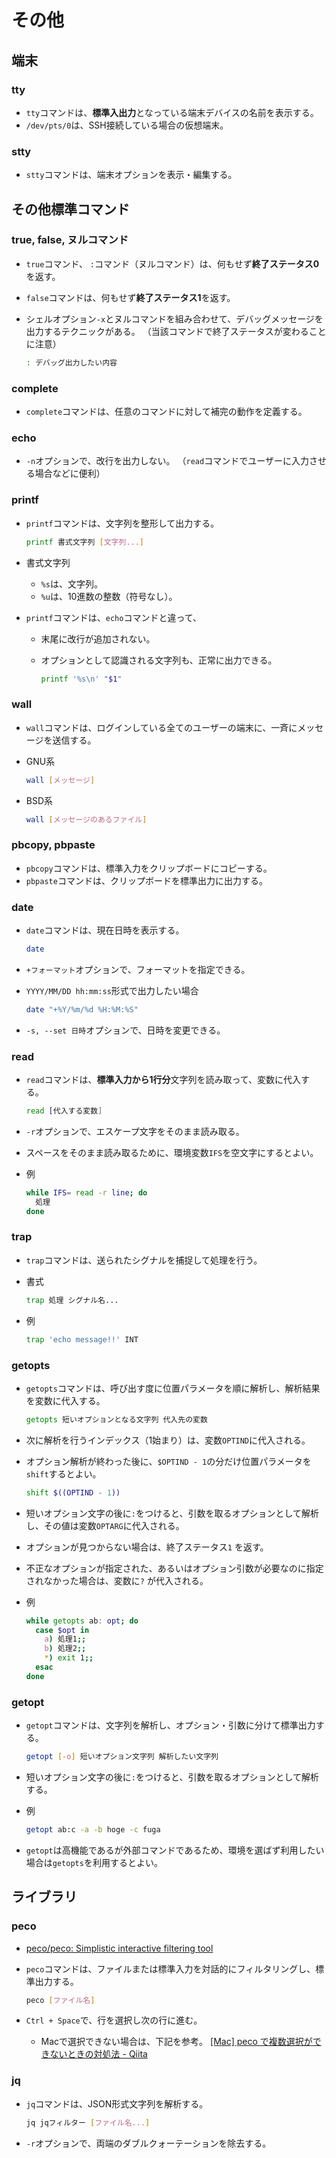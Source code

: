 # その他

## 端末

### tty

- `tty`コマンドは、**標準入出力**となっている端末デバイスの名前を表示する。
- `/dev/pts/0`は、SSH接続している場合の仮想端末。

### stty

- `stty`コマンドは、端末オプションを表示・編集する。

## その他標準コマンド

### true, false, ヌルコマンド

- `true`コマンド、 `:`コマンド（ヌルコマンド）は、何もせず**終了ステータス0**を返す。
- `false`コマンドは、何もせず**終了ステータス1**を返す。
- シェルオプション`-x`とヌルコマンドを組み合わせて、デバッグメッセージを出力するテクニックがある。
  （当該コマンドで終了ステータスが変わることに注意）

  ```bash
  : デバッグ出力したい内容
  ```

### complete

- `complete`コマンドは、任意のコマンドに対して補完の動作を定義する。

### echo

- `-n`オプションで、改行を出力しない。
  （`read`コマンドでユーザーに入力させる場合などに便利）

### printf

- `printf`コマンドは、文字列を整形して出力する。

  ```bash
  printf 書式文字列 [文字列...]
  ```

- 書式文字列
  - `%s`は、文字列。
  - `%u`は、10進数の整数（符号なし）。
- `printf`コマンドは、`echo`コマンドと違って、
  - 末尾に改行が追加されない。
  - オプションとして認識される文字列も、正常に出力できる。

    ```bash
    printf '%s\n' "$1"
    ```

### wall

- `wall`コマンドは、ログインしている全てのユーザーの端末に、一斉にメッセージを送信する。
- GNU系

  ```bash
  wall [メッセージ]
  ```

- BSD系

  ```bash
  wall [メッセージのあるファイル]
  ```

### pbcopy, pbpaste

- `pbcopy`コマンドは、標準入力をクリップボードにコピーする。
- `pbpaste`コマンドは、クリップボードを標準出力に出力する。

### date

- `date`コマンドは、現在日時を表示する。

  ```bash
  date
  ```

- `+フォーマット`オプションで、フォーマットを指定できる。
- `YYYY/MM/DD hh:mm:ss`形式で出力したい場合

  ```bash
  date "+%Y/%m/%d %H:%M:%S"
  ```

- `-s, --set 日時`オプションで、日時を変更できる。

### read

- `read`コマンドは、**標準入力から1行分**文字列を読み取って、変数に代入する。

  ```bash
  read [代入する変数]
  ```

- `-r`オプションで、エスケープ文字をそのまま読み取る。
- スペースをそのまま読み取るために、環境変数`IFS`を空文字にするとよい。
- 例

  ```bash
  while IFS= read -r line; do
    処理
  done
  ```

### trap

- `trap`コマンドは、送られたシグナルを捕捉して処理を行う。
- 書式

  ```bash
  trap 処理 シグナル名...
  ```

- 例

  ```bash
  trap 'echo message!!' INT
  ```

### getopts

- `getopts`コマンドは、呼び出す度に位置パラメータを順に解析し、解析結果を変数に代入する。

  ```bash
  getopts 短いオプションとなる文字列 代入先の変数
  ```

- 次に解析を行うインデックス（1始まり）は、変数`OPTIND`に代入される。

- オプション解析が終わった後に、`$OPTIND - 1`の分だけ位置パラメータを`shift`するとよい。

  ```bash
  shift $((OPTIND - 1))
  ```

- 短いオプション文字の後に`:`をつけると、引数を取るオプションとして解析し、その値は変数`OPTARG`に代入される。

- オプションが見つからない場合は、終了ステータス`1` を返す。

- 不正なオプションが指定された、あるいはオプション引数が必要なのに指定されなかった場合は、変数に`?` が代入される。

- 例

  ```bash
  while getopts ab: opt; do
    case $opt in
      a) 処理1;;
      b) 処理2;;
      *) exit 1;;
    esac
  done
  ```

### getopt

- `getopt`コマンドは、文字列を解析し、オプション・引数に分けて標準出力する。

  ```bash
  getopt [-o] 短いオプション文字列 解析したい文字列
  ```

- 短いオプション文字の後に`:`をつけると、引数を取るオプションとして解析する。

- 例

  ```bash
  getopt ab:c -a -b hoge -c fuga
  ```

- `getopt`は高機能であるが外部コマンドであるため、環境を選ばず利用したい場合は`getopts`を利用するとよい。

## ライブラリ

### peco

- [peco/peco: Simplistic interactive filtering tool](https://github.com/peco/peco)

- `peco`コマンドは、ファイルまたは標準入力を対話的にフィルタリングし、標準出力する。

  ```bash
  peco [ファイル名]
  ```

- `Ctrl + Space`で、行を選択し次の行に進む。
  - Macで選択できない場合は、下記を参考。
    [[Mac] peco で複数選択ができないときの対処法 - Qiita](https://qiita.com/noraworld/items/6143e54dc844719eccde)

### jq

- `jq`コマンドは、JSON形式文字列を解析する。

  ```bash
  jq jqフィルター [ファイル名...]
  ```

- `-r`オプションで、両端のダブルクォーテーションを除去する。
